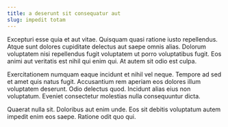 ```yaml
---
title: a deserunt sit consequatur aut
slug: impedit totam
---
```


Excepturi esse quia et aut vitae. Quisquam quasi ratione iusto repellendus. Atque sunt dolores cupiditate delectus aut saepe omnis alias. Dolorum voluptatem nisi repellendus fugit voluptatem ut porro voluptatibus fugit. Eos animi aut veritatis est nihil qui enim qui. At autem sit odio est culpa.

Exercitationem numquam eaque incidunt et nihil vel neque. Tempore ad sed et amet quis natus fugit. Accusantium rem aperiam eos dolores illum voluptatem deserunt. Odio delectus quod. Incidunt alias eius non voluptatum. Eveniet consectetur molestias nulla consequuntur dicta.

Quaerat nulla sit. Doloribus aut enim unde. Eos sit debitis voluptatum autem impedit enim eos saepe. Ratione odit quo qui.
